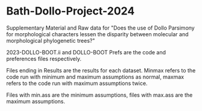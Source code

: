 # Bath-Dollo-Project-2024
Supplementary Material and Raw data for "Does the use of Dollo Parsimony for morphological characters lessen the disparity between molecular and morphological phylogenetic trees?"

2023-DOLLO-BOOT.ii and DOLLO-BOOT Prefs are the code and preferences files respectively.

Files ending in Results are the results for each dataset. Minmax refers to the code run with minimum and maximum assumptions as normal, maxmax refers to the code run with maximum assumptions twice.

Files with min.ass are the minimum assumptions, files with max.ass are the maximum assumptions.
